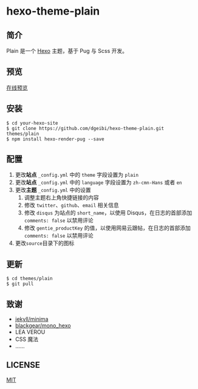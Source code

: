# hexo-theme-plain

## 简介

Plain 是一个 [Hexo](https://hexo.io) 主题，基于 Pug 与 Scss 开发。

## 预览

[在线预览](https://blog.dgeibi.xyz)

## 安装

    $ cd your-hexo-site
    $ git clone https://github.com/dgeibi/hexo-theme-plain.git themes/plain
    $ npm install hexo-render-pug --save

## 配置

1. 更改**站点** `_config.yml` 中的 `theme` 字段设置为 `plain`
2. 更改**站点** `_config.yml` 中的 `language` 字段设置为 `zh-cmn-Hans` 或者 `en`
3. 更改**主题** `_config.yml` 中的设置
    1. 调整主题右上角快捷链接的内容
    2. 修改 `twitter`、`github`、`email` 相关信息
    3. 修改 `disqus` 为站点的 `short_name`，以使用 Disqus，在日志的首部添加 `comments: false` 以禁用评论
    4. 修改 `gentie_productKey` 的值，以使用网易云跟帖，在日志的首部添加 `comments: false` 以禁用评论
4. 更改`source`目录下的图标

## 更新

    $ cd themes/plain
    $ git pull

## 致谢

* [jekyll/minima](https://github.com/jekyll/minima)
* [blackgear/mono_hexo](https://github.com/blackgear/mono_hexo)
* LEA VEROU
* CSS 魔法
* ……

## LICENSE

[MIT](LICENSE)
